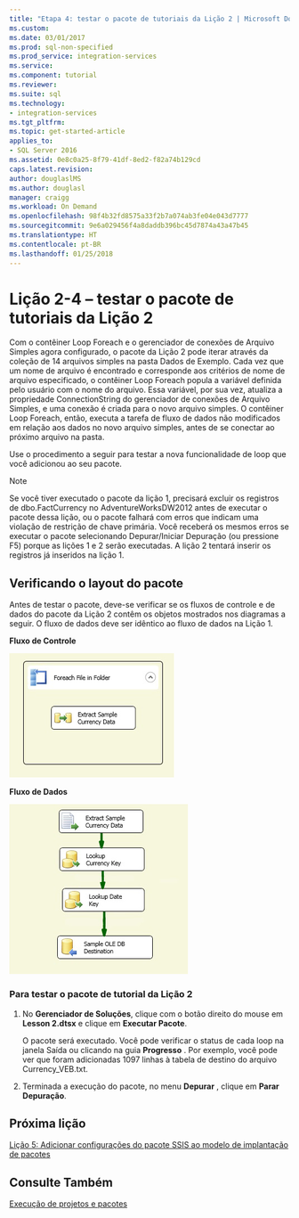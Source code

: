 ```yaml
---
title: "Etapa 4: testar o pacote de tutoriais da Lição 2 | Microsoft Docs"
ms.custom: 
ms.date: 03/01/2017
ms.prod: sql-non-specified
ms.prod_service: integration-services
ms.service: 
ms.component: tutorial
ms.reviewer: 
ms.suite: sql
ms.technology:
- integration-services
ms.tgt_pltfrm: 
ms.topic: get-started-article
applies_to:
- SQL Server 2016
ms.assetid: 0e8c0a25-8f79-41df-8ed2-f82a74b129cd
caps.latest.revision: 
author: douglaslMS
ms.author: douglasl
manager: craigg
ms.workload: On Demand
ms.openlocfilehash: 98f4b32fd8575a33f2b7a074ab3fe04e043d7777
ms.sourcegitcommit: 9e6a029456f4a8daddb396bc45d7874a43a47b45
ms.translationtype: HT
ms.contentlocale: pt-BR
ms.lasthandoff: 01/25/2018
---
```

# <a name="lesson-2-4---testing-the-lesson-2-tutorial-package"></a>Lição 2-4 – testar o pacote de tutoriais da Lição 2
Com o contêiner Loop Foreach e o gerenciador de conexões de Arquivo Simples agora configurado, o pacote da Lição 2 pode iterar através da coleção de 14 arquivos simples na pasta Dados de Exemplo. Cada vez que um nome de arquivo é encontrado e corresponde aos critérios de nome de arquivo especificado, o contêiner Loop Foreach popula a variável definida pelo usuário com o nome do arquivo. Essa variável, por sua vez, atualiza a propriedade ConnectionString do gerenciador de conexões de Arquivo Simples, e uma conexão é criada para o novo arquivo simples. O contêiner Loop Foreach, então, executa a tarefa de fluxo de dados não modificados em relação aos dados no novo arquivo simples, antes de se conectar ao próximo arquivo na pasta.  
  
Use o procedimento a seguir para testar a nova funcionalidade de loop que você adicionou ao seu pacote.  
  
> [!NOTE]  
> Se você tiver executado o pacote da lição 1, precisará excluir os registros de dbo.FactCurrency no AdventureWorksDW2012 antes de executar o pacote dessa lição, ou o pacote falhará com erros que indicam uma violação de restrição de chave primária. Você receberá os mesmos erros se executar o pacote selecionando Depurar/Iniciar Depuração (ou pressione F5) porque as lições 1 e 2 serão executadas. A lição 2 tentará inserir os registros já inseridos na lição 1.  
  
## <a name="checking-the-package-layout"></a>Verificando o layout do pacote  
Antes de testar o pacote, deve-se verificar se os fluxos de controle e de dados do pacote da Lição 2 contêm os objetos mostrados nos diagramas a seguir. O fluxo de dados deve ser idêntico ao fluxo de dados na Lição 1.  
  
**Fluxo de Controle**  
  
![Fluxo de controle no pacote](../integration-services/media/task4lesson2control.gif "Fluxo de controle no pacote")  
  
**Fluxo de Dados**  
  
![Fluxo de dados no pacote](../integration-services/media/task9lesson1data.gif "Fluxo de dados no pacote")  
  
### <a name="to-test-the-lesson-2-tutorial-package"></a>Para testar o pacote de tutorial da Lição 2  
  
1.  No **Gerenciador de Soluções**, clique com o botão direito do mouse em **Lesson 2.dtsx** e clique em **Executar Pacote**.  
  
    O pacote será executado. Você pode verificar o status de cada loop na janela Saída ou clicando na guia **Progresso** . Por exemplo, você pode ver que foram adicionadas 1097 linhas à tabela de destino do arquivo Currency_VEB.txt.  
  
2.  Terminada a execução do pacote, no menu **Depurar** , clique em **Parar Depuração**.  
  
## <a name="next-lesson"></a>Próxima lição  
[Lição 5: Adicionar configurações do pacote SSIS ao modelo de implantação de pacotes](../integration-services/lesson-5-add-ssis-package-configurations-for-the-package-deployment-model.md)  
  
## <a name="see-also"></a>Consulte Também  
[Execução de projetos e pacotes](~/integration-services/packages/deploy-integration-services-ssis-projects-and-packages.md)  
  
  
  


